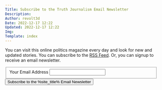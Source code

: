 ```yaml
---
Title: Subscribe to the Truth Journalism Email Newsletter
Description: 
Author: revolt3d
Date: 2022-12-17 12:22
Updated: 2022-12-17 12:22
Img: 
Template: index
---
```

You can visit this online politics magazine every day and look for new and updated stories. You can subscribe to the [RSS Feed](rss.xml). Or, you can signup to receive an email newsletter.

<form action="newsletter-subscribe-confirmation" method="post">
<fieldset>
<label for="email">Your Email Address</label>
<input type="text" name="email" value="">
</fieldset>
<div class="h-captcha" data-sitekey="39f06dbd-7806-462d-91d3-65327da6154a"></div>
<button type="submit">Subscribe to the %site_title% Email Newsletter</button>
</form>
